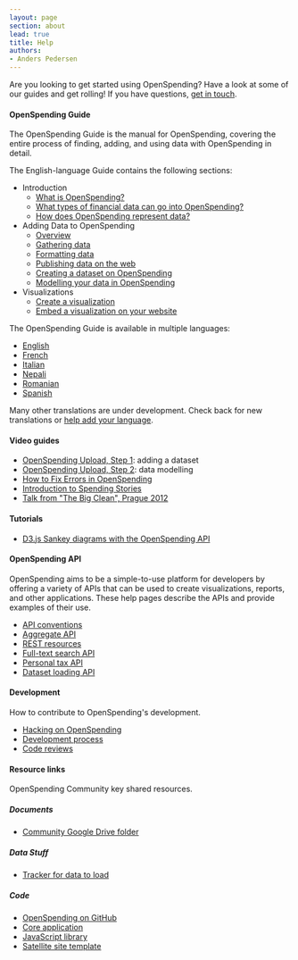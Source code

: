 ```yaml
---
layout: page
section: about
lead: true
title: Help
authors:
- Anders Pedersen
---
```


Are you looking to get started using OpenSpending? Have a look at some of our guides and get rolling! If you have questions, [get in touch](../about/contact).

#### OpenSpending Guide

The OpenSpending Guide is the manual for OpenSpending, covering the entire process of finding, adding, and using data with OpenSpending in detail.

The English-language Guide contains the following sections:

* Introduction
    * [What is OpenSpending?](./guide/en/what-is-openspending)
    * [What types of financial data can go into OpenSpending?](./guide/en/financial-data-types)
    * [How does OpenSpending represent data?](./guide/en/data-model)
* Adding Data to OpenSpending
    * [Overview](./guide/en/adding-data-overview)
    * [Gathering data](./guide/en/gathering-data)
    * [Formatting data](./guide/en/formatting-data)
    * [Publishing data on the web](./guide/en/publishing-data)
    * [Creating a dataset on OpenSpending](./guide/en/creating-dataset)
    * [Modelling your data in OpenSpending](./guide/en/modelling-data)
* Visualizations
    * [Create a visualization](./guide/en/create-viz)
    * [Embed a visualization on your website](./guide/en/embed-viz)

The OpenSpending Guide is available in multiple languages:

* [English](./guide/en)
* [French](./guide/fr)
* [Italian](./guide/it)
* [Nepali](./guide/npl)
* [Romanian](./guide/rom)
* [Spanish](./guide/esp)

Many other translations are under development. Check back for new translations or <a href="https://trello.com/c/abfAVgBC/14-permanent-openspending-guide-translation">help add your language</a>.

#### Video guides

* [OpenSpending Upload, Step 1](http://vimeo.com/43259079#): adding a dataset
* [OpenSpending Upload, Step 2](http://vimeo.com/43760979): data modelling
* [How to Fix Errors in OpenSpending](http://vimeo.com/43762097)
* [Introduction to Spending Stories](http://webtv.journalismfestival.com/doc/1311/raccontare-la-spesa-pubblica.htm)
* [Talk from "The Big Clean", Prague 2012](http://www.youtube.com/watch?v=ofzU43g5ZpY)

#### Tutorials

* [D3.js Sankey diagrams with the OpenSpending API](http://blog.openspending.org/2013/08/28/d3-sankey/)

#### OpenSpending API

OpenSpending aims to be a simple-to-use platform for developers by offering a variety of APIs that can be used to create visualizations, reports, and other applications. These help pages describe the APIs and provide examples of their use.

* [API conventions](./conventions)
* [Aggregate API](./aggregate)
* [REST resources](./rest)
* [Full-text search API](./search)
* [Personal tax API](./tax)
* [Dataset loading API](./loading)

#### Development

How to contribute to OpenSpending's development.

* [Hacking on OpenSpending](./development/volunteer)
* [Development process](./development/process)
* [Code reviews](./development/review)

#### Resource links

OpenSpending Community key shared resources.

##### Documents

* [Community Google Drive folder](https://drive.google.com/a/okfn.org/#folders/0B6R8dXc6Ji4JUWs5UDdzSzU2UG8)

##### Data Stuff

* [Tracker for data to load](https://github.com/openspending/datatoload)

##### Code

* [OpenSpending on GitHub](https://github.com/openspending)
* [Core application](https://github.com/openspending/openspending)
* [JavaScript library](https://github.com/openspending/openspendingjs)
* [Satellite site template](https://github.com/openspending/satellite-template)
